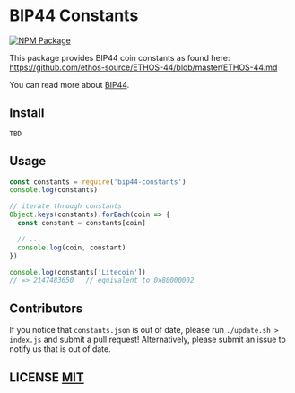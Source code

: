 # BIP44 Constants
[![NPM Package](https://img.shields.io/npm/v/bip44-constants.svg?style=flat-square)](TBD)

This package provides BIP44 coin constants as found here: https://github.com/ethos-source/ETHOS-44/blob/master/ETHOS-44.md

You can read more about [BIP44](https://github.com/bitcoin/bips/blob/master/bip-0044.mediawiki).


## Install
```
TBD
```

## Usage
```js
const constants = require('bip44-constants')
console.log(constants)

// iterate through constants
Object.keys(constants).forEach(coin => {
  const constant = constants[coin]

  // ...
  console.log(coin, constant)
})

console.log(constants['Litecoin'])
// => 2147483650   // equivalent to 0x80000002
```


## Contributors
If you notice that `constants.json` is out of date, please run `./update.sh > index.js` and submit a pull request!
Alternatively,  please submit an issue to notify us that is out of date.


## LICENSE [MIT](LICENSE)
